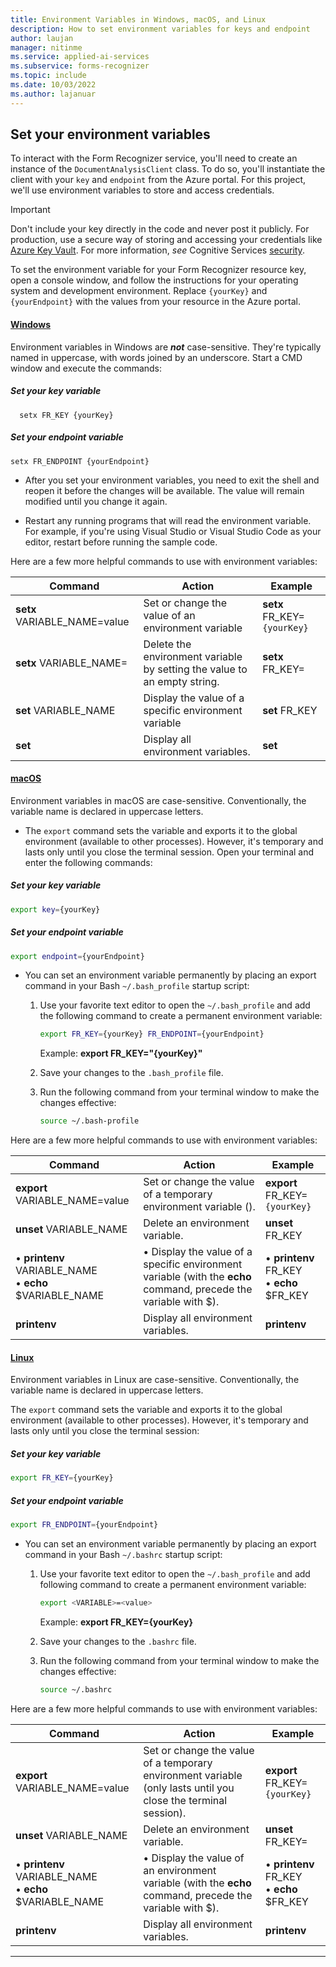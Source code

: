 ```yaml
---
title: Environment Variables in Windows, macOS, and Linux
description: How to set environment variables for keys and endpoint
author: laujan
manager: nitinme
ms.service: applied-ai-services
ms.subservice: forms-recognizer
ms.topic: include
ms.date: 10/03/2022
ms.author: lajanuar
---
```


<!-- markdownlint-disable MD001 -->
<!-- markdownlint-disable MD024 -->

## Set your environment variables

To interact with the Form Recognizer service, you'll need to create an instance of the `DocumentAnalysisClient` class. To do so, you'll instantiate the client with your `key` and `endpoint` from the Azure portal. For this project, we'll use environment variables to store and access credentials.

> [!IMPORTANT]
>
> Don't include your key directly in the code and never post it publicly. For production, use a secure way of storing and accessing your credentials like [Azure Key Vault](../../../../../cognitive-services/use-key-vault.md). For more information, *see* Cognitive Services [security](../../../../../cognitive-services/security-features.md).

To set the environment variable for your Form Recognizer resource key, open a console window, and follow the instructions for your operating system and development environment. Replace `{yourKey}` and `{yourEndpoint}` with the values from your resource in the Azure portal.

#### [Windows](#tab/windows)

 Environment variables in Windows are ***not*** case-sensitive. They're typically named in uppercase, with words joined by an underscore. Start a CMD window and execute the commands:

##### **Set your key variable**

```console
  setx FR_KEY {yourKey}

```

##### **Set your endpoint variable**

```console
setx FR_ENDPOINT {yourEndpoint}

```

* After you set your environment variables, you need to exit the shell and reopen it before the changes will be available. The value will remain modified until you change it again.

* Restart any running programs that will read the environment variable. For example, if you're using Visual Studio or Visual Studio Code as your editor, restart before running the sample code.

 Here are a few more helpful commands to use with environment variables:

  | Command | Action | Example |
  |---------|--------|---------|
  | **setx** VARIABLE_NAME=value | Set or change the value of an environment variable| **setx** FR_KEY=`{yourKey}`|
  | **setx** VARIABLE_NAME= | Delete the environment variable by setting the value to an empty string.|**setx** FR_KEY= |
  | **set** VARIABLE_NAME | Display the value of a specific environment variable| **set** FR_KEY|
  | **set**| Display all environment variables.|**set**|

#### [macOS](#tab/macOS)

Environment variables in macOS are case-sensitive. Conventionally, the variable name is declared in uppercase letters.

* The `export` command sets the variable and exports it to the global environment (available to other processes). However, it's temporary and lasts only until you close the terminal session. Open your terminal and enter the following commands:

##### **Set your key variable**

```bash
export key={yourKey}
```

##### **Set your endpoint variable**

```bash
export endpoint={yourEndpoint}
```

* You can set an environment variable permanently by placing an export command in your Bash  `~/.bash_profile` startup script:

  1. Use your favorite text editor to open the `~/.bash_profile` and add the following command to create a permanent environment variable:

      ```bash
      export FR_KEY={yourKey} FR_ENDPOINT={yourEndpoint}
      ```

        Example: **export FR_KEY="{yourKey}"**

  1. Save your changes to the `.bash_profile` file.

  1. Run the following command from your terminal window to make the changes effective:

      ```bash
      source ~/.bash-profile
      ```

Here are a few more helpful commands to use with environment variables:

  | Command | Action | Example |
  |---------|--------|---------|
  | **export** VARIABLE_NAME=value | Set or change the value of a temporary environment variable ().| **export** FR_KEY=`{yourKey}`|
  | **unset** VARIABLE_NAME | Delete an environment variable.|**unset** FR_KEY |
  | &bullet; **printenv** VARIABLE_NAME</br> &bullet; **echo** $VARIABLE_NAME| &bullet; Display the value of a specific environment variable (with the **echo** command, precede the variable with $).| &bullet; **printenv** FR_KEY </br>&bullet; **echo** $FR_KEY</br>|
  | **printenv**| Display all environment variables.|**printenv**|

#### [Linux](#tab/linux)

Environment variables in Linux are case-sensitive. Conventionally, the variable name is declared in uppercase letters.

The `export` command sets the variable and exports it to the global environment (available to other processes). However, it's temporary and lasts only until you close the terminal session:

##### **Set your key variable**

```bash
export FR_KEY={yourKey}
```

##### **Set your endpoint variable**

```bash
export FR_ENDPOINT={yourEndpoint}
```

* You can set an environment variable permanently by placing an export command in your Bash `~/.bashrc` startup script:

  1. Use your favorite text editor to open the `~/.bash_profile` and add following command to create a permanent environment variable:

      ```bash
      export <VARIABLE>=<value>
      ```

        Example: **export FR_KEY={yourKey}**

  1. Save your changes to the `.bashrc` file.

  1. Run the following command from your terminal window to make the changes effective:

      ```bash
      source ~/.bashrc
      ```

Here are a few more helpful commands to use with environment variables:

  | Command | Action | Example |
  |---------|--------|---------|
  | **export** VARIABLE_NAME=value | Set or change the value of a temporary environment variable (only lasts until you close the terminal session).| **export** FR_KEY=`{yourKey}`|
  | **unset** VARIABLE_NAME| Delete an environment variable.|**unset** FR_KEY= |
  | &bullet; **printenv** VARIABLE_NAME</br> &bullet; **echo** $VARIABLE_NAME| &bullet; Display the value of an environment variable (with the **echo** command, precede the variable with $).| &bullet; **printenv** FR_KEY </br>&bullet; **echo** $FR_KEY</br>|
  | **printenv**| Display all environment variables.|**printenv**|

---
